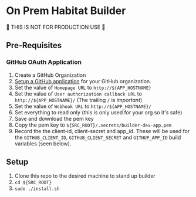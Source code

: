 # On Prem Habitat Builder

:construction: THIS IS NOT FOR PRODUCTION USE :construction:

## Pre-Requisites

### GitHub OAuth Application

1. Create a GitHub Organization
1. [Setup a GitHub application](https://github.com/settings/apps/new) for your GitHub organization.
1. Set the value of `Homepage URL` to `http://${APP_HOSTNAME}`
1. Set the value of `User authorization callback URL` to `http://${APP_HOSTNAME}/` (The trailing `/` is *important*)
1. Set the value of `Webhook URL` to `http://${APP_HOSTNAME}/`
1. Set everything to read only (this is only used for your org so it's safe)
1. Save and download the pem key
1. Copy the pem key to `${SRC_ROOT}/.secrets/builder-dev-app.pem`
1. Record the the client-id, client-secret and app_id. These will be used for the `GITHUB_CLIENT_ID`, `GITHUB_CLIENT_SECRET` and `GITHUP_APP_ID` build variables (seen below).

## Setup

1. Clone this repo to the desired machine to stand up builder
1. `cd ${SRC_ROOT}`
1. `sudo ./install.sh`